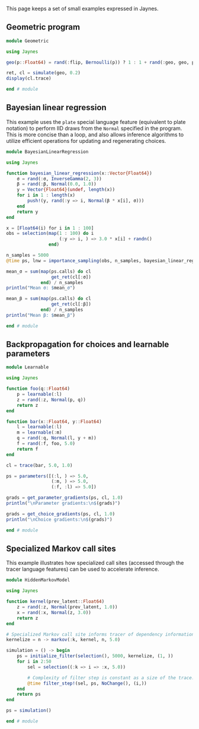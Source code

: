 This page keeps a set of small examples expressed in Jaynes.

## Geometric program

```julia
module Geometric

using Jaynes

geo(p::Float64) = rand(:flip, Bernoulli(p)) ? 1 : 1 + rand(:geo, geo, p)

ret, cl = simulate(geo, 0.2)
display(cl.trace)

end # module
```

## Bayesian linear regression

This example uses the `plate` special language feature (equivalent to plate notation) to perform IID draws from the `Normal` specified in the program. This is more concise than a loop, and also allows inference algorithms to utilize efficient operations for updating and regenerating choices.

```julia
module BayesianLinearRegression

using Jaynes

function bayesian_linear_regression(x::Vector{Float64})
    σ = rand(:σ, InverseGamma(2, 3))
    β = rand(:β, Normal(0.0, 1.0))
    y = Vector{Float64}(undef, length(x))
    for i in 1 : length(x)
        push!(y, rand(:y => i, Normal(β * x[i], σ)))
    end
    return y
end

x = [Float64(i) for i in 1 : 100]
obs = selection(map(1 : 100) do i
                    (:y => i, ) => 3.0 * x[i] + randn()
                end)

n_samples = 5000
@time ps, lnw = importance_sampling(obs, n_samples, bayesian_linear_regression, (x, ))

mean_σ = sum(map(ps.calls) do cl
                 get_ret(cl[:σ])
             end) / n_samples
println("Mean σ: $mean_σ")

mean_β = sum(map(ps.calls) do cl
                 get_ret(cl[:β])
             end) / n_samples
println("Mean β: $mean_β")

end # module
```

## Backpropagation for choices and learnable parameters

```julia
module Learnable

using Jaynes

function foo(q::Float64)
    p = learnable(:l)
    z = rand(:z, Normal(p, q))
    return z
end

function bar(x::Float64, y::Float64)
    l = learnable(:l)
    m = learnable(:m)
    q = rand(:q, Normal(l, y + m))
    f = rand(:f, foo, 5.0)
    return f
end

cl = trace(bar, 5.0, 1.0)

ps = parameters([(:l, ) => 5.0,
                 (:m, ) => 5.0,
                 (:f, :l) => 5.0])

grads = get_parameter_gradients(ps, cl, 1.0)
println("\nParameter gradients:\n$(grads)")

grads = get_choice_gradients(ps, cl, 1.0)
println("\nChoice gradients:\n$(grads)")

end # module
```

## Specialized Markov call sites

This example illustrates how specialized call sites (accessed through the tracer language features) can be used to accelerate inference.

```julia
module HiddenMarkovModel

using Jaynes

function kernel(prev_latent::Float64)
    z = rand(:z, Normal(prev_latent, 1.0))
    x = rand(:x, Normal(z, 3.0))
    return z
end

# Specialized Markov call site informs tracer of dependency information.
kernelize = n -> markov(:k, kernel, n, 5.0)

simulation = () -> begin
    ps = initialize_filter(selection(), 5000, kernelize, (1, ))
    for i in 2:50
        sel = selection((:k => i => :x, 5.0))

        # Complexity of filter step is constant as a size of the trace.
        @time filter_step!(sel, ps, NoChange(), (i,))
    end
    return ps
end

ps = simulation()

end # module
```
